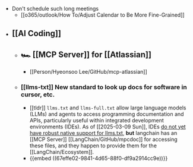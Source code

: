 - Don't schedule such long meetings
	- [[o365/outlook/How To/Adjust Calendar to Be More Fine-Grained]]
- ## [[AI Coding]]
	- ## 🏎️ [[MCP Server]] for [[Atlassian]]
		- [[Person/Hyeonsoo Lee/GitHub/mcp-atlassian]]
	- ### [[llms-txt]] New standard to look up docs for software in cursor, etc.
		- [[tldr]] `llms.txt` and `llms-full.txt` allow large language models (LLMs) and agents to access programming documentation and APIs, particularly useful within integrated development environments (IDEs). As of [[2025-03-09 Sun]], IDEs [do not yet have robust native support for llms.txt](https://x.com/jeremyphoward/status/1902109312216129905?t=1eHFv2vdNdAckajnug0_Vw&s=19), **but** langchain has an [[MCP Server]]  [[LangChain/GitHub/mpcdoc]] for accessing these files, and they happen to provide them for the [[LangChain/Ecosystem]].
		- {{embed ((67effe02-9841-4d65-88f0-df9a2914cc9e))}}